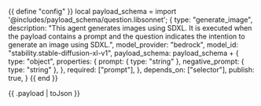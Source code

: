 {{ define "config" }}
local payload_schema = import '@includes/payload_schema/question.libsonnet';
{
    type: "generate_image",
    description: "This agent generates images using SDXL. It is executed when the payload contains a prompt and the question indicates the intention to generate an image using SDXL.",
    model_provider: "bedrock",
    model_id: "stability.stable-diffusion-xl-v1",
    payload_schema: payload_schema + {
        type: "object",
        properties: {
            prompt: { type: "string" },
            negative_prompt: { type: "string" },
        },
        required: ["prompt"],
    },
    depends_on: ["selector"],
    publish: true,
}
{{ end }}

{{ .payload | toJson }}
